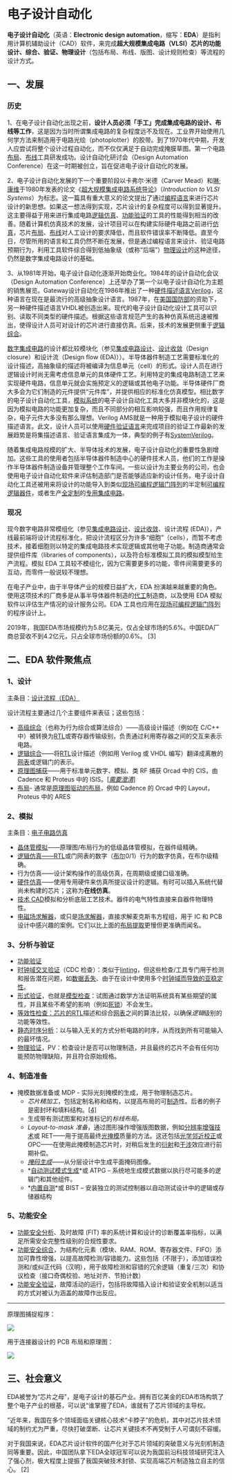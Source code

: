 # 电子设计自动化

**电子设计自动化**（英语：**Electronic design automation**，缩写：**EDA**）是指利用计算机辅助设计（CAD）软件，来完成**超大规模集成电路（VLSI）芯片的功能设计、综合、验证、物理设计**（包括布局、布线、版图、设计规则检查）等流程的设计方式。

## 一、发展

### 历史

1、在电子设计自动化出现之前，**设计人员必须「手工」完成集成电路的设计、布线等工作**，这是因为当时所谓集成电路的复杂程度远不及现在。工业界开始使用几何学方法来制造用于电路光绘（photoplotter）的胶带。到了1970年代中期，开发人应尝试将整个设计过程自动化，而不仅仅满足于自动完成掩膜草图。第一个电路[布局](https://baike.baidu.com/item/布局)、[布线](https://baike.baidu.com/item/布线)工具研发成功。设计自动化研讨会（Design Automation Conference）在这一时期被创立，旨在促进电子设计自动化的发展。

2、电子设计自动化发展的下一个重要阶段以卡弗尔·米德（Carver Mead）和[琳·康维](https://baike.baidu.com/item/琳·康维)于1980年发表的论文《[超大规模集成电路系统导论](https://baike.baidu.com/item/超大规模集成电路系统导论/51096927)》（*Introduction to VLSI Systems*）为标志。这一篇具有重大意义的论文提出了通过[编程语言](https://baike.baidu.com/item/编程语言)来进行芯片设计的新思想。如果这一想法得到实现，芯片设计的复杂程度可以得到显著提升。这主要得益于用来进行集成电路[逻辑仿真](https://baike.baidu.com/item/逻辑仿真)、[功能验证](https://baike.baidu.com/item/功能验证)的工具的性能得到相当的改善。随着计算机仿真技术的发展，设计项目可以在构建实际硬件电路之前进行[仿真](https://baike.baidu.com/item/仿真)，芯片[布局](https://baike.baidu.com/item/布局)、[布线](https://baike.baidu.com/item/布线/1516927)对人工设计的要求降低，而且软件错误率不断降低。直至今日，尽管所用的语言和工具仍然不断在发展，但是通过编程语言来设计、验证电路预期行为，利用工具软件综合得到低抽象级（或称“后端”）[物理设计](https://baike.baidu.com/item/物理设计/12728832)的这种途径，仍然是数字集成电路设计的基础。

3、从1981年开始，电子设计自动化逐渐开始商业化。1984年的设计自动化会议（Design Automation Conference）上还举办了第一个以电子设计自动化为主题的销售展览。Gateway设计自动化在1986年推出了一种[硬件描述语言](https://baike.baidu.com/item/硬件描述语言)[Verilog](https://baike.baidu.com/item/Verilog)，这种语言在现在是最流行的高级抽象设计语言。1987年，在[美国国防部](https://baike.baidu.com/item/美国国防部)的资助下，另一种硬件描述语言VHDL被创造出来。现代的电子设计自动化设计工具可以识别、读取不同类型的硬件描述。根据这些语言规范产生的各种仿真系统迅速被推出，使得设计人员可对设计的芯片进行直接仿真。后来，技术的发展更侧重于[逻辑综合](https://baike.baidu.com/item/逻辑综合)。

[数字集成电路](https://baike.baidu.com/item/数字集成电路/6931724)的设计都比较模块化（参见[集成电路设计](https://baike.baidu.com/item/集成电路设计)、[设计收敛](https://baike.baidu.com/item/设计收敛)（Design closure）和设计流（Design flow (EDA)））。半导体器件制造工艺需要标准化的设计描述，高抽象级的描述将被编译为信息单元（cell）的形式。设计人员在进行逻辑设计时尚无需考虑信息单元的具体硬件工艺。利用特定的集成电路制造工艺来实现硬件电路，信息单元就会实施预定义的逻辑或其他电子功能。半导体硬件厂商大多会为它们制造的元件提供“元件库”，并提供相应的标准化仿真模型。相比数字的电子设计自动化工具，[模拟系统](https://baike.baidu.com/item/模拟系统)的电子设计自动化工具大多并非模块化的，这是因为模拟电路的功能更加复杂，而且不同部分的相互影响较强，而且作用规律复杂，电子元件大多没有那么理想。Verilog AMS就是一种用于模拟电子设计的硬件描述语言。此文，设计人员可以使用[硬件验证语言](https://baike.baidu.com/item/硬件验证语言)来完成项目的验证工作最新的发展趋势是将集描述语言、验证语言集成为一体，典型的例子有[SystemVerilog](https://baike.baidu.com/item/SystemVerilog)。

随着集成电路规模的扩大、半导体技术的发展，电子设计自动化的重要性急剧增加。这些工具的使用者包括半导体器件制造中心的硬件技术人员，他们的工作是操作半导体器件制造设备并管理整个工作车间。一些以设计为主要业务的公司，也会使用电子设计自动化软件来评估制造部门是否能够适应新的设计任务。电子设计自动化工具还被用来将设计的功能导入到类似[现场可编程逻辑门阵列](https://baike.baidu.com/item/现场可编程逻辑门阵列)的半定制[可编程逻辑器件](https://baike.baidu.com/item/可编程逻辑器件)，或者生产[全定制](https://baike.baidu.com/item/全定制)的[专用集成电路](https://baike.baidu.com/item/专用集成电路)。

### 现况

现今数字电路非常模组化（参见[集成电路设计](https://baike.baidu.com/item/集成电路设计/2090026)、[设计收敛](https://baike.baidu.com/item/设计收敛)、设计流程 (EDA)），产线最前端将设计流程标准化，把设计流程区分为许多“细胞”（cells），而暂不考虑技术，接着细胞则以特定的集成电路技术实现逻辑或其他电子功能。制造商通常会提供组件库（libraries of components），以及符合标准模拟工具的模拟模型给生产流程。模拟 EDA 工具较不模组化，因为它需要更多的功能，零件间需要更多的互动，而零件一般说较不理想。

在电子产业中，由于半导体产业的规模日益扩大，EDA 扮演越来越重要的角色。使用这项技术的厂商多是从事半导体器件制造的[代工](https://baike.baidu.com/item/代工)制造商，以及使用 EDA 模拟软件以评估生产情况的设计服务公司。EDA 工具也应用在[现场可编程逻辑门阵列](https://baike.baidu.com/item/现场可编程逻辑门阵列)的程序设计上。

2019年，我国EDA市场规模约为5.8亿美元，仅占全球市场的5.6%。中国EDA厂商总营收不到4.2亿元，只占全球市场份额的0.6%。 [3] 

## 二、EDA 软件聚焦点

### 1、设计

主条目：[设计流程（EDA）](https://en.wiki.hancel.org/wiki/Design_flow_(EDA))

设计流程主要通过几个主要组件来表征；这些包括：

- [高级综合](https://en.wiki.hancel.org/wiki/High-level_synthesis)（也称为行为综合或算法综合）——高级设计描述（例如在 C/C++ 中）被转换为[RTL](https://en.wiki.hancel.org/wiki/Register-transfer_level)或寄存器传输级别，负责通过利用寄存器之间的交互来表示电路。
- [逻辑综合](https://en.wiki.hancel.org/wiki/Logic_synthesis)——将[RTL](https://en.wiki.hancel.org/wiki/Register-transfer_level)设计描述（例如用 Verilog 或 VHDL 编写）翻译成离散的[网表](https://en.wiki.hancel.org/wiki/Netlist)或逻辑门的表示。
- [原理图捕获](https://en.wiki.hancel.org/wiki/Schematic_capture)——用于标准单元数字、模拟、类 RF 捕获 Orcad 中的 CIS，由 Cadence 和 Proteus 中的 ISIS。[*[需要澄清](https://en.wiki.hancel.org/wiki/Wikipedia:Please_clarify)*]
- [布局](https://en.wiki.hancel.org/wiki/Placement_(EDA))- 通常是[原理图驱动的布局](https://en.wiki.hancel.org/wiki/Schematic-driven_layout)，例如 Cadence 的 Orcad 中的 Layout，Proteus 中的 ARES

### 2、模拟

主条目：[电子电路仿真](https://en.wiki.hancel.org/wiki/Electronic_circuit_simulation)

- [晶体管模拟](https://en.wiki.hancel.org/wiki/SPICE)——原理图/布局行为的低级晶体管模拟，在器件级精确。
- [逻辑仿真](https://en.wiki.hancel.org/wiki/Logic_simulation)[——RTL](https://en.wiki.hancel.org/wiki/Register-transfer_level)或门网表的数字（[布尔](https://en.wiki.hancel.org/wiki/Boolean_algebra)0/1）行为的数字仿真，在布尔级精确。
- 行为仿真——设计架构操作的高级仿真，在周期级或接口级准确。
- [硬件仿真](https://en.wiki.hancel.org/wiki/Hardware_emulation)——使用专用硬件来仿真所提议设计的逻辑。有时可以插入系统代替尚未构建的芯片；这称为**在线仿真**。
- [技术 CAD](https://en.wiki.hancel.org/wiki/Technology_CAD)模拟和分析底层工艺技术。器件的电气特性直接来自器件物理特性。
- [电磁场求解器](https://en.wiki.hancel.org/wiki/Electromagnetic_field_solver)，或只是[场求解器](https://en.wiki.hancel.org/wiki/Electromagnetic_field_solver)，直接求解麦克斯韦方程组，用于 IC 和 PCB 设计中感兴趣的案例。它们以比上面的[布局提取](https://en.wiki.hancel.org/wiki/Layout_extraction)更慢但更准确而闻名。

### 3、分析与验证

- [功能验证](https://en.wiki.hancel.org/wiki/Functional_verification)
- [时钟域交叉验证](https://en.wiki.hancel.org/wiki/Clock_domain_crossing)（CDC 检查）：类似于[linting](https://en.wiki.hancel.org/wiki/Lint_programming_tool)，但这些检查/工具专门用于检测和报告潜在问题，如[数据丢失](https://en.wiki.hancel.org/wiki/Data_loss)、由于在设计中使用多个[时钟域而导致](https://en.wiki.hancel.org/wiki/Clock_domain)[的亚稳定性](https://en.wiki.hancel.org/wiki/Metastability_in_electronics)。
- [形式验证](https://en.wiki.hancel.org/wiki/Formal_verification)，也就是[模型检查](https://en.wiki.hancel.org/wiki/Model_checking)：试图通过数学方法证明系统具有某些期望的属性，并且某些不希望的影响（例如[死锁](https://en.wiki.hancel.org/wiki/Deadlock)）不会发生。
- [等效性检查：芯片的](https://en.wiki.hancel.org/wiki/Formal_equivalence_checking)[RTL](https://en.wiki.hancel.org/wiki/RTLinux)描述和综合[网表](https://en.wiki.hancel.org/wiki/Netlist)之间的算法比较，以确保*逻辑*级别的功能等效性。
- [静态时序分析](https://en.wiki.hancel.org/wiki/Static_timing_analysis)：以与输入无关的方式分析电路的时序，从而找到所有可能输入的最坏情况。
- [物理验证](https://en.wiki.hancel.org/wiki/Physical_verification)，PV：检查设计是否可以物理制造，并且最终的芯片不会有任何功能预防物理缺陷，并且符合原始规格。

### 4、制造准备

- 掩模数据准备或 MDP - 实际光刻掩模的生成，用于物理制造芯片。
  - *芯片精加工*，包括定制名称和结构，以提高布局的可[制造](https://en.wiki.hancel.org/wiki/Design_for_manufacturability_(IC))性。后者的例子是密封环和填料结构。[[4\]](https://en.wiki.hancel.org/wiki/Electronic_design_automation#cite_note-Layout-4)
  - 生成带有测试图案和对准标记的*标线布局。*
  - *Layout-to-mask 准备*，通过图形操作增强版图数据，例如[分辨率增强技术](https://en.wiki.hancel.org/wiki/Resolution_enhancement_techniques)或 RET——用于提高最终[光掩模](https://en.wiki.hancel.org/wiki/Photomask)质量的方法。这还包括[光学邻近校正](https://en.wiki.hancel.org/wiki/Optical_proximity_correction)或 OPC——在使用此掩模制造芯片时，对稍后发生的[衍射](https://en.wiki.hancel.org/wiki/Diffraction)和[干涉](https://en.wiki.hancel.org/wiki/Interference_(wave_propagation))效应进行前期补偿。
  - *[掩码生成](https://en.wiki.hancel.org/wiki/Mask_generation)*——从分层设计中生成平面掩码图像。
  - *[自动测试模式生成](https://en.wiki.hancel.org/wiki/Automatic_test_pattern_generation)*或 ATPG – 系统地生成模式数据以执行尽可能多的逻辑门和其他组件。
  - *[内置自测](https://en.wiki.hancel.org/wiki/Built-in_self-test)*或 BIST – 安装独立的测试控制器以自动测试设计中的逻辑或存储器结构

### 5、功能安全

- [功能安全分析](https://en.wiki.hancel.org/w/index.php?title=Functional_safety_analysis&action=edit&redlink=1)、及时故障 (FIT) 率的系统计算和设计的诊断覆盖率指标，以满足所需安全完整性级别的合规性要求。
- [功能安全综合](https://en.wiki.hancel.org/w/index.php?title=Functional_Safety_Synthesis&action=edit&redlink=1)，为结构化元素（模块、RAM、ROM、寄存器文件、FIFO）添加可靠性增强，以提高故障检测/容错能力。这些包括（不限于），添加错误检测和/或纠正代码（汉明），用于故障检测和容错的冗余逻辑（重复/三次）和协议检查（接口奇偶校验、地址对齐、节拍计数）
- [功能安全验证](https://en.wiki.hancel.org/w/index.php?title=Functional_Safety_Verification&action=edit&redlink=1)，故障活动的运行，包括将故障插入设计和验证安全机制以适当的方式对被认为涵盖的故障作出反应。

---

原理图捕捉程序：

![](./doc/12.jpeg)

用于连接器设计的 PCB 布局和原理图：

![](./doc/13.jpeg)

## 三、社会意义

EDA被誉为“芯片之母”，是电子设计的基石产业。拥有百亿美金的EDA市场构筑了整个电子产业的根基，可以说“谁掌握了EDA，谁就有了芯片领域的主导权。

”近年来，我国在多个领域面临关键核心技术“卡脖子”的危机，其中对芯片技术领域的制约尤为严重，尽快打破垄断、让芯片关键技术不再受制于人可谓刻不容缓。

对于我国来说，EDA芯片设计软件的国产化对于芯片领域的突破意义与光刻机制造同等重要。因此，中国团队拿下EDA全球冠军可以说为我国前沿科技领域研究注入了强心剂，极大程度上提振了我国突破技术封锁、实现高端芯片制造独立自主的信心。 [2] 